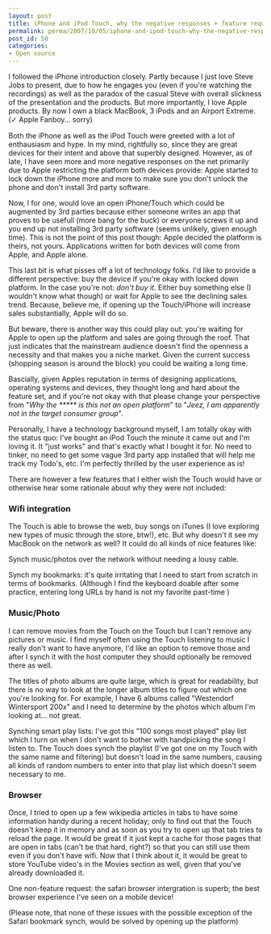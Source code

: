 ```yaml
---
layout: post
title: iPhone and iPod Touch, why the negative responses + feature requests
permalink: perma/2007/10/05/iphone-and-ipod-touch-why-the-negative-responses-feature-requests/
post_id: 58
categories: 
- Open source
---
```


I followed the iPhone introduction closely. Partly because I just love Steve
Jobs to present, due to how he engages you (even if you're watching the
recordings) as well as the paradox of the casual Steve with overall slickness
of the presentation and the products. But more importantly, I love Apple
products. By now I own a black MacBook, 3 iPods and an Airport Extreme. (<span
style="font-family:serif;">✓</span> Apple Fanboy... sorry)

Both the iPhone as well as the iPod Touch were greeted with a lot of
enthausiasm and hype. In my mind, rightfully so, since they are great devices
for their intent and above that superbly designed. However, as of late, I have
seen more and more negative responses on the net primarily due to Apple
restricting the platform both devices provide: Apple started to lock down the
iPhone more and more to make sure you don't unlock the phone and don't install
3rd party software.

Now, I for one, would love an open iPhone/Touch which could be augmented by 3rd
parties because either someone writes an app that proves to be usefull (more
bang for the buck) or everyone screws it up and you end up not installing 3rd
party software (seems unlikely, given enough time). This is not the point of
this post though: Apple decided the platform is theirs, not yours. Applications
written for both devices will come from Apple, and Apple alone.

This last bit is what pisses off a lot of technology folks. I'd like to provide
a different perspective: buy the device if you're okay with locked down
platform. In the case you're not: *don't buy it*. Either buy something else (I
wouldn't know what though) or wait for Apple to see the declining sales trend.
Because, believe me, if opening up the Touch/iPhone will increase sales
substantially, Apple will do so.

But beware, there is another way this could play out: you're waiting for Apple
to open up the platform and sales are going through the roof. That just
indicates that the mainstream audience doesn't find the openness a necessity
and that makes you a niche market. Given the current success (shopping season
is around the block) you could be waiting a long time.

Bascially, given Apples reputation in terms of designing applications,
operating systems and devices, they thought long and hard about the feature
set, and if you're not okay with that please change your perspective from "_Why
the ***** is this not an open platform_" to "_Jeez, I am apparently not in the
target consumer group_".

Personally, I have a technology background myself, I am totally okay with the
status quo: I've bought an iPod Touch the minute it came out and I'm loving it.
It "just works" and that's exactly what I bought it for. No need to tinker, no
need to get some vague 3rd party app installed that will help me track my
Todo's, etc. I'm perfectly thrilled by the user experience as is!

There are however a few features that I either wish the Touch would have or
otherwise hear some rationale about why they were not included:

### Wifi integration

The Touch is able to browse the web, buy songs on iTunes (I love exploring new
types of music through the store, btw!), etc. But why doesn't it see my MacBook
on the network as well? It could do all kinds of nice features like:

Synch music/photos over the network without needing a lousy cable.

Synch my bookmarks: it's quite irritating that I need to start from scratch in
terms of bookmarks. (Although I find the keyboard doable after some practice,
entering long URLs by hand is not my favorite past-time )

### Music/Photo

I can remove movies from the Touch on the Touch but I can't remove any pictures
or music. I find myself often using the Touch listening to music I really don't
want to have anymore, I'd like an option to remove those and after I synch it
with the host computer they should optionally be removed there as well.

The titles of photo albums are quite large, which is great for readability, but
there is no way to look at the longer album titles to figure out which one
you're looking for. For example, I have 6 albums called "Westendorf Wintersport
200x" and I need to determine by the photos  which album I'm looking at... not
great.

Synching smart play lists: I've got this "100 songs most played" play list
which I turn on when I don't want to bother with handpicking the song I listen
to.  The Touch does synch the playlist (I've got one on my Touch with the same
name and filtering) but doesn't load in the same numbers, causing all kinds of
random numbers to enter into that play list which doesn't seem necessary to me.

### Browser

Once, I tried to open up a few wikipedia articles in tabs to have some
information handy during a recent holiday; only to find out that the Touch
doesn't keep it in memory and as soon as you try to open up that tab tries to
reload the page. It would be great if it just kept a cache for those pages that
are open in tabs (can't be that hard, right?) so that you can still use them
even if you don't have wifi. Now that I think about it, it would be great to
store YouTube video's in the Movies section as well, given that you've already
downloaded it.

One non-feature request: the safari browser intergration is superb; the best
browser experience I've seen on a mobile device!

(Please note, that none of these issues with the possible exception of the
Safari bookmark synch, would be solved by opening up the platform)
